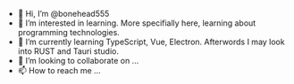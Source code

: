 - 👋 Hi, I’m @bonehead555
- 👀 I’m interested in learning. More specifially here, learning about programming technologies.
- 🌱 I’m currently learning TypeScript, Vue, Electron.  Afterwords I may look into RUST and Tauri studio.
- 💞️ I’m looking to collaborate on ...
- 📫 How to reach me ...

<!---
bonehead555/bonehead555 is a ✨ special ✨ repository because its `README.md` (this file) appears on your GitHub profile.
You can click the Preview link to take a look at your changes.
--->
